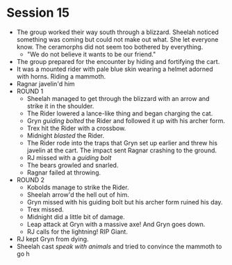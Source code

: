 # Session 15

* The group worked their way south through a blizzard. Sheelah noticed something was coming but could not make out what. She let everyone know. The ceramorphs did not seem too bothered by everything.
	* "We do not believe it wants to be our friend."
* The group prepared for the encounter by hiding and fortifying the cart.
* It was a mounted rider with pale blue skin wearing a helmet adorned with horns. Riding a mammoth.
* Ragnar javelin'd him
* ROUND 1
	* Sheelah managed to get through the blizzard with an arrow and strike it in the shoulder.
	* The Rider lowered a lance-like thing and began charging the cat.
	* Gryn _guiding bolted_ the Rider and followed it up with his archer form.
	* Trex hit the Rider with a crossbow.
	* Midnight _blasted_ the Rider.
	* The Rider rode into the traps that Gryn set up earlier and threw his javelin at the cart. The impact sent Ragnar crashing to the ground.
	* RJ missed with a _guiding bolt_
	* The bears growled and snarled.
	* Ragnar failed at throwing.
* ROUND 2
	* Kobolds manage to strike the Rider.
	* Sheelah arrow'd the hell out of him.
	* Gryn missed with his guiding bolt but his archer form ruined his day.
	* Trex missed.
	* Midnight did a little bit of damage.
	* Leap attack at Gryn with a massive axe! And Gryn goes down.
	* RJ calls for the lightning! RIP Giant.
* RJ kept Gryn from dying.
* Sheelah cast _speak with animals_ and tried to convince the mammoth to go h
<!--stackedit_data:
eyJoaXN0b3J5IjpbLTE1MDU5OTY0ODEsNTA4MTAxNDgzLC0xNT
c3NTAyODU2LC0zODQyMDU1OTIsNTE0MDA3MDkyLDE3Njc5NjEw
OTIsLTE1OTc1NTgwMTgsMTcxMTkzNjc2Myw3NzYzNzg0MjgsLT
IwMzA2MTQ4OTEsMjA4MzA4NTE1OV19
-->